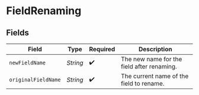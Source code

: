 # FieldRenaming


## Fields

| Field                                      | Type                                       | Required                                   | Description                                |
| ------------------------------------------ | ------------------------------------------ | ------------------------------------------ | ------------------------------------------ |
| `newFieldName`                             | *String*                                   | :heavy_check_mark:                         | The new name for the field after renaming. |
| `originalFieldName`                        | *String*                                   | :heavy_check_mark:                         | The current name of the field to rename.   |